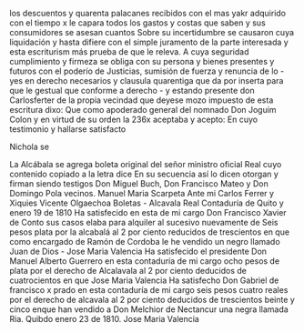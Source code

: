 los descuentos y quarenta palacanes recibidos con el mas yakr
adquirido con el tiempo x le capara todos los gastos y costas
que saben y sus consumidores se asesan cuantos
Sobre su incertidumbre se causaron cuya liquidación y hasta difiere con el simple juramento de la parte interesada y esta escriturism más prueba de que le releva. A cuya seguridad cumplimiento y firmeza se obliga con su persona y bienes presentes y futuros con
el poderío de Justicias, sumisión de fuerza y renuncia de lo -yes en derecho necesarios y clausula quarentiga que da por inserta para que le gestual que conforme a derecho - y estando presente don Carlosferter de la propia vecindad que deyese
mozo
impuesto de esta escritura
dixo: Que como apoderado
general del nomnado Don Joguim
Colon y en virtud de su orden
la
236x aceptaba y acepto: En cuyo testimonio y hallarse
satisfacto

Nichola se

La Alcábala se agrega boleta original del señor ministro oficial Real cuyo contenido copiado a la letra dice En su secuencia así lo dicen otorgan y firman siendo testigos Don Miguel Buch, Don Francisco Mateo y Don Domingo Pola vecinos.
Manuel Maria Scarpeta
Ante mi
Carlos Ferrer y Xiquies
Vicente Olgaechoa
Boletas - Alcavala
Real Contaduría de Quito y enero 19 de 1810
Ha satisfecido en esta de mi cargo Don Francisco Xavier de Conto
sus casos elaba para alquiler al sucesivo nuevamente de
Seis pesos plata por la alcabalá al 2 por ciento reducidos de trescientos en que como encargado de Ramón de Cordoba le he vendido un negro llamado Juan de Dios - Jose Maria Valencia
Ha satisfecido el presidente Don Manuel Alberto Guerrero en esta contaduría de mi cargo ocho pesos de plata por el derecho de Alcalavala al 2 por ciento deducidos de cuatrocientos en que
Jose Maria Valencia
Ha satisfecho Don Gabriel de francisco x prado en esta contaduría de mi cargo seis pesos cuatro reales por el derecho de alcavala al 2 por ciento deducidos de trescientos beinte y cinco enque
han vendido a Don Melchior de Nectancur una negra llamada Ria. Quibdo enero 23 de 1810. Jose Maria Valencia